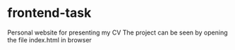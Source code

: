 # frontend-task
Personal website for presenting my CV
The project can be seen by opening the file index.html in browser
